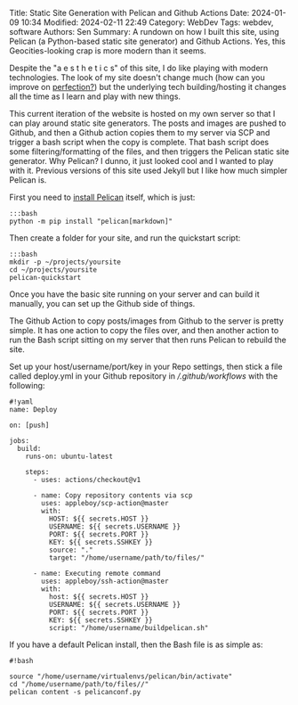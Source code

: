 Title: Static Site Generation with Pelican and  Github Actions
Date: 2024-01-09 10:34
Modified: 2024-02-11 22:49
Category: WebDev
Tags: webdev, software
Authors: Sen
Summary: A rundown on how I built this site, using Pelican (a Python-based static site generator) and Github Actions. Yes, this Geocities-looking crap is more modern than it seems.

Despite the "a e s t h e t i c s" of this site, I do like playing with modern technologies. The look of my site doesn't change much (how can you improve on <a href="/the-www-peaked-in-1999.html">perfection?</a>) but the underlying tech building/hosting it changes all the time as I learn and play with new things.

This current iteration of the website is hosted on my own server so that I can play around static site generators. The posts and images are pushed to Github, and then a Github action copies them to my server via SCP and trigger a bash script when the copy is complete. That bash script does some filtering/formatting of the files, and then triggers the Pelican static site generator. Why Pelican? I dunno, it just looked cool and I wanted to play with it. Previous versions of this site used Jekyll but I like how much simpler Pelican is.

First you need to <a href="https://docs.getpelican.com/en/latest/quickstart.html">install Pelican</a> itself, which is just:

    :::bash
    python -m pip install "pelican[markdown]"

Then create a folder for your site, and run the quickstart script:

    :::bash
    mkdir -p ~/projects/yoursite
    cd ~/projects/yoursite
    pelican-quickstart

Once you have the basic site running on your server and can build it manually, you can set up the Github side of things.

The Github Action to copy posts/images from Github to the server is pretty simple. It has one action to copy the files over, and then another action to run the Bash script sitting on my server that then runs Pelican to rebuild the site. 

Set up your host/username/port/key in your Repo settings, then stick a file called deploy.yml in your Github repository in */.github/workflows* with the following:

    #!yaml
    name: Deploy

    on: [push]

    jobs:
      build:
        runs-on: ubuntu-latest

        steps:
          - uses: actions/checkout@v1

          - name: Copy repository contents via scp
            uses: appleboy/scp-action@master
            with:
              HOST: ${{ secrets.HOST }}
              USERNAME: ${{ secrets.USERNAME }}
              PORT: ${{ secrets.PORT }}
              KEY: ${{ secrets.SSHKEY }}
              source: "."
              target: "/home/username/path/to/files/"

          - name: Executing remote command
            uses: appleboy/ssh-action@master
            with:
              host: ${{ secrets.HOST }}
              USERNAME: ${{ secrets.USERNAME }}
              PORT: ${{ secrets.PORT }}
              KEY: ${{ secrets.SSHKEY }}
              script: "/home/username/buildpelican.sh"


If you have a default Pelican install, then the Bash file is as simple as:

    #!bash

    source "/home/username/virtualenvs/pelican/bin/activate"
    cd "/home/username/path/to/files//"
    pelican content -s pelicanconf.py


